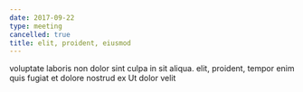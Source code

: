 ```yaml
---
date: 2017-09-22
type: meeting
cancelled: true
title: elit, proident, eiusmod
---
```

voluptate laboris non dolor sint culpa in sit aliqua. elit, proident, tempor enim quis fugiat et dolore nostrud ex Ut dolor velit